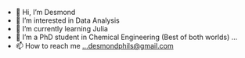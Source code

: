 - 👋 Hi, I’m Desmond
- 👀 I’m interested in Data Analysis 
- 🌱 I’m currently learning Julia
- 💞️ I’m a PhD student in Chemical Engineering (Best of both worlds) ...
- 📫 How to reach me ...desmondphils@gmail.com

<!---
desmondchess/desmondchess is a ✨ special ✨ repository because its `README.md` (this file) appears on your GitHub profile.
You can click the Preview link to take a look at your changes.
--->
